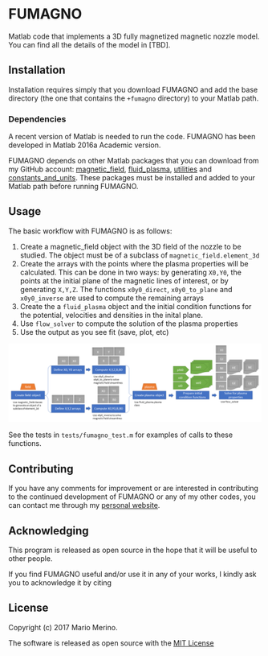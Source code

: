 FUMAGNO
=======

Matlab code that implements a 3D fully magnetized magnetic nozzle model.
You can find all the details of the model in [TBD].

## Installation

Installation requires simply that you download FUMAGNO and add the base 
directory (the one that contains the `+fumagno` directory) to your 
Matlab path.

### Dependencies

A recent version of Matlab is needed to run the code. 
FUMAGNO has been developed in Matlab 2016a Academic version. 

FUMAGNO depends on other Matlab packages that you can download from my GitHub
account:
[magnetic_field](https://github.com/mariomerinomartinez/magnetic_field),
[fluid_plasma](https://github.com/mariomerinomartinez/fluid_plasma),
[utilities](https://github.com/mariomerinomartinez/utilities)
and
[constants_and_units](https://github.com/mariomerinomartinez/constants_and_units).
These packages must be installed and added to your Matlab path before
running FUMAGNO.

## Usage

The basic workflow with FUMAGNO is as follows:

1. Create a magnetic_field object with the 3D field of the nozzle 
to be studied. The object must be of a subclass of `magnetic_field.element_3d`
2. Create the arrays with the points where the plasma properties will be
calculated. This can be done in two ways: by generating `X0,Y0`, the points
at the initial plane of the magnetic lines of interest, or by generating
`X,Y,Z`. The functions `x0y0_direct`, `x0y0_to_plane` and `x0y0_inverse` are 
used to compute the remaining arrays
3. Create the a `fluid_plasma` object and the initial condition functions
for the potential, velocities and densities in the inital plane.
4. Use `flow_solver` to compute the solution of the plasma properties
5. Use the output as you see fit (save, plot, etc)

![Example workflow diagram](/docs/figs/fumagno-workflow.png "FUMAGNO example workflow")

See the tests in `tests/fumagno_test.m` for examples of calls to these functions.

## Contributing

If you have any comments for improvement or 
are interested in contributing to the continued 
development of FUMAGNO or any of my other codes, you can contact me 
through my [personal website](http://mariomerino.uc3m.es/).

## Acknowledging 

This program is released as open source in the hope that it will be useful to
other people. 

If you find FUMAGNO useful and/or use it in any of your works, I kindly ask you
to acknowledge it by citing

## License

Copyright (c) 2017 Mario Merino.

The software is released as open source with the [MIT License](LICENSE.md)

